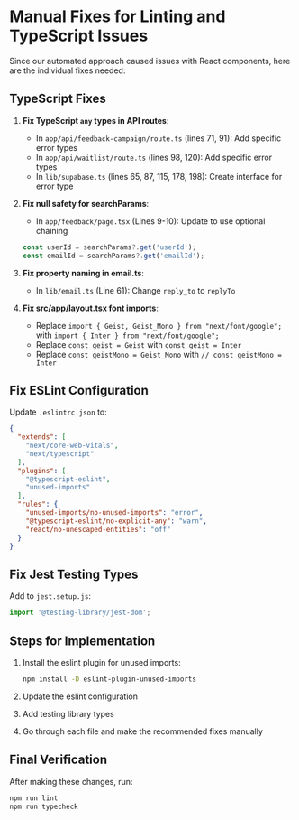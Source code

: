 # Manual Fixes for Linting and TypeScript Issues

Since our automated approach caused issues with React components, here are the individual fixes needed:

## TypeScript Fixes

1. **Fix TypeScript `any` types in API routes**:
   - In `app/api/feedback-campaign/route.ts` (lines 71, 91): Add specific error types
   - In `app/api/waitlist/route.ts` (lines 98, 120): Add specific error types
   - In `lib/supabase.ts` (lines 65, 87, 115, 178, 198): Create interface for error type

2. **Fix null safety for searchParams**:
   - In `app/feedback/page.tsx` (Lines 9-10): Update to use optional chaining
   ```typescript
   const userId = searchParams?.get('userId');
   const emailId = searchParams?.get('emailId');
   ```

3. **Fix property naming in email.ts**:
   - In `lib/email.ts` (Line 61): Change `reply_to` to `replyTo`

4. **Fix src/app/layout.tsx font imports**:
   - Replace `import { Geist, Geist_Mono } from "next/font/google";` with `import { Inter } from "next/font/google";`
   - Replace `const geist = Geist` with `const geist = Inter`
   - Replace `const geistMono = Geist_Mono` with `// const geistMono = Inter`

## Fix ESLint Configuration

Update `.eslintrc.json` to:

```json
{
  "extends": [
    "next/core-web-vitals",
    "next/typescript"
  ],
  "plugins": [
    "@typescript-eslint",
    "unused-imports"
  ],
  "rules": {
    "unused-imports/no-unused-imports": "error",
    "@typescript-eslint/no-explicit-any": "warn",
    "react/no-unescaped-entities": "off"
  }
}
```

## Fix Jest Testing Types

Add to `jest.setup.js`:
```javascript
import '@testing-library/jest-dom';
```

## Steps for Implementation

1. Install the eslint plugin for unused imports:
   ```bash
   npm install -D eslint-plugin-unused-imports
   ```

2. Update the eslint configuration
3. Add testing library types
4. Go through each file and make the recommended fixes manually

## Final Verification

After making these changes, run:

```bash
npm run lint
npm run typecheck
``` 